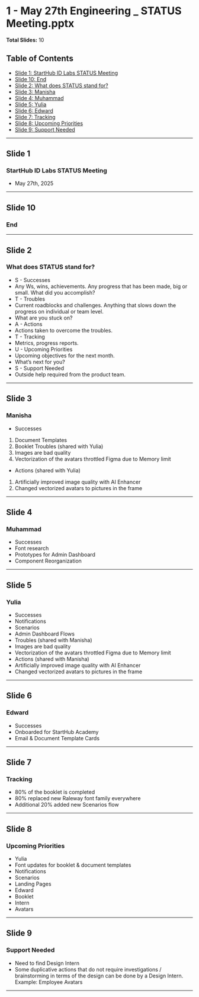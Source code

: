 # 1 - May 27th Engineering _ STATUS Meeting.pptx

**Total Slides:** 10

## Table of Contents

- [Slide 1: StartHub ID Labs STATUS Meeting](#slide-1)
- [Slide 10: End](#slide-10)
- [Slide 2: What does STATUS stand for?](#slide-2)
- [Slide 3: Manisha](#slide-3)
- [Slide 4: Muhammad](#slide-4)
- [Slide 5: Yulia](#slide-5)
- [Slide 6: Edward](#slide-6)
- [Slide 7: Tracking](#slide-7)
- [Slide 8: Upcoming Priorities](#slide-8)
- [Slide 9: Support Needed](#slide-9)

---

## Slide 1

### StartHub ID Labs STATUS Meeting

- May 27th, 2025

---

## Slide 10

### End


---

## Slide 2

### What does STATUS stand for?

- S - Successes
- Any Ws, wins, achievements. Any progress that has been made, big or small. What did you accomplish?
- T - Troubles
- Current roadblocks and challenges. Anything that slows down the progress on individual or team level.
- What are you stuck on?
- A - Actions
- Actions taken to overcome the troubles.
- T - Tracking
- Metrics, progress reports.
- U - Upcoming Priorities
- Upcoming objectives for the next month.
- What’s next for you?
- S - Support Needed
- Outside help required from the product team.

---

## Slide 3

### Manisha

- Successes
1) Document Templates
2) Booklet Troubles (shared with Yulia)
1) Images are bad quality
2) Vectorization of the avatars throttled Figma due to Memory limit
- Actions (shared with Yulia)
1) Artificially improved image quality with AI Enhancer
2) Changed vectorized avatars to pictures in the frame

---

## Slide 4

### Muhammad

- Successes
- Font research
- Prototypes for Admin Dashboard
- Component Reorganization

---

## Slide 5

### Yulia

- Successes
- Notifications
- Scenarios
- Admin Dashboard Flows
- Troubles (shared with Manisha)
- Images are bad quality
- Vectorization of the avatars throttled Figma due to Memory limit
- Actions (shared with Manisha)
- Artificially improved image quality with AI Enhancer
- Changed vectorized avatars to pictures in the frame

---

## Slide 6

### Edward

- Successes
- Onboarded for StartHub Academy
- Email & Document Template Cards

---

## Slide 7

### Tracking

- 80% of the booklet is completed
- 80% replaced new Raleway font family everywhere
- Additional 20% added new Scenarios flow

---

## Slide 8

### Upcoming Priorities

- Yulia
- Font updates for booklet & document templates
- Notifications
- Scenarios
- Landing Pages
- Edward
- Booklet
- Intern
- Avatars

---

## Slide 9

### Support Needed

- Need to find Design Intern
- Some duplicative actions that do not require investigations / brainstorming in terms of the design can be done by a Design Intern. Example: Employee Avatars

---

